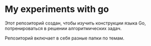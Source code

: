 # My experiments with go

Этот репозиторий создан, чтобы изучить конструкции языка Go, потренироваться в решении алгоритмических задач.

Репозиторий включает в себя разные папки по темам.
